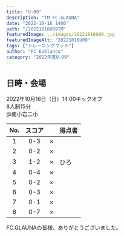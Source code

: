 ```yaml
---
title: "U-09"
description: "TM FC.GLAUNA"
date: "2022-10-16 1400"
path: "/20221016U09TM"
featuredImage: ../images/20221016U09.jpg
featuredImageAlt: "20221016U09"
tags: ["トレーニングマッチ"]
author: "FC Esblanco"
category: "2022年度U-09"
---
```


## 日時・会場

2022年10月16日（日）14:00キックオフ<br>
8人制15分  
@南小岩二小


| No.| スコア |   |得点者  |
|:--:|:------:|:-:|:--------|
| 1  | 0-3 | × ||
| 2  | 0-2 | × ||
| 3  | 1-2 | × |ひろ|
| 4  | 0-4 | × ||
| 5  | 0-2 | × ||
| 6  | 0-3 | × ||
| 7  | 0-1 | × ||
| 8  | 0-7 | × ||

FC.GLAUNAの皆様、ありがとうございました。